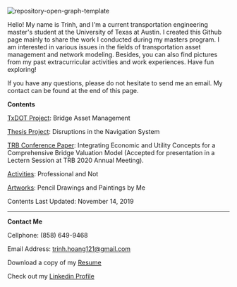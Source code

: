 ![repository-open-graph-template](https://user-images.githubusercontent.com/47671910/68909870-5c272b80-0715-11ea-8a8f-088e047f9554.jpg)

Hello! My name is Trinh, and I'm a current transportation engineering master's student at the University of Texas at Austin. I created this Github page mainly to share the work I conducted during my masters program. I am interested in various issues in the fields of transportation asset management and network modeling. Besides, you can also find pictures from my past extracurricular activities and work experiences. Have fun exploring!

If you have any questions, please do not hesitate to send me an email. My contact can be found at the end of this page.

**Contents**

[TxDOT Project](https://trinhshub.github.io/Bridge-Management/): Bridge Asset Management

[Thesis Project](https://trinhshub.github.io/Navigation-Systems-Disruptions/): Disruptions in the Navigation System

[TRB Conference Paper](https://trinhshub.github.io/Papers/): Integrating Economic and Utility Concepts for a Comprehensive Bridge Valuation Model (Accepted for presentation in a Lectern Session at TRB 2020 Annual Meeting).

[Activities](https://trinhshub.github.io/Activities/): Professional and Not

[Artworks](https://trinhshub.github.io/Artworks/): Pencil Drawings and Paintings by Me
  
Contents Last Updated: November 14, 2019

____________________________________________________________________________________________________________________________

**Contact Me**

Cellphone: (858) 649-9468

Email Address: trinh.hoang121@gmail.com

Download a copy of my [Resume](https://github.com/trinhshub/Navigation-Systems-Disruptions/files/3821247/Resume.-.Trinh.Hoang.docx)

Check out my [Linkedin Profile](https://www.linkedin.com/in/trinhhoang1/)



